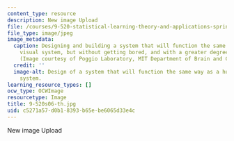 ```yaml
---
content_type: resource
description: New image Upload
file: /courses/9-520-statistical-learning-theory-and-applications-spring-2006/c5271a57d0b18393b65ebe6065d33e4c_9-520s06-th.jpg
file_type: image/jpeg
image_metadata:
  caption: Designing and building a system that will function the same way as a human
    visual system, but without getting bored, and with a greater degree of accuracy.
    (Image courtesy of Poggio Laboratory, MIT Department of Brain and Cognitive Sciences.)
  credit: ''
  image-alt: Design of a system that will function the same way as a human visual
    system.
learning_resource_types: []
ocw_type: OCWImage
resourcetype: Image
title: 9-520s06-th.jpg
uid: c5271a57-d0b1-8393-b65e-be6065d33e4c
---
```

New image Upload

